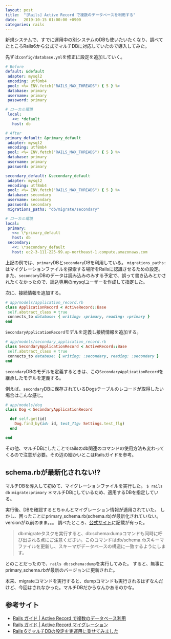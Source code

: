 ```yaml
---
layout: post
title:  "[Rails] Active Record で複数のデータベースを利用する"
date:   2019-10-15 01:00:00 +0900
categories: rails
---
```


新規システムで、すでに運用中の別システムのDBも使いたいたくなり、調べてたところRails6から公式でマルチDBに対応していたので導入してみた。

先ずは`config/database.yml`を修正に設定を追加していく。

```yaml
# Before
default: &default
 adapter: mysql2
 encoding: utf8mb4
 pool: <%= ENV.fetch("RAILS_MAX_THREADS") { 5 } %>
 database: primary
 username: primary
 password: primary

# ローカル環境
 local:
   <<: *default
   host: db
```

```yaml
# After
primary_default: &primary_default
 adapter: mysql2
 encoding: utf8mb4
 pool: <%= ENV.fetch("RAILS_MAX_THREADS") { 5 } %>
 database: primary
 username: primary
 password: primary

secondary_default: &secondary_default
 adapter: mysql2
 encoding: utf8mb4
 pool: <%= ENV.fetch("RAILS_MAX_THREADS") { 5 } %>
 database: secondary
 username: secondary
 password: secondary
 migrations_paths: "db/migrate/secondary"

# ローカル環境
local:
 primary:
   <<: \*primary_default
   host: db
 secondary:
   <<: \*secondary_default
   host: ec2-3-111-225-99.ap-northeast-1.compute.amazonaws.com
```
上記の例では、`primary`DBと`secondary`DBを利用している。
`migrations_paths:`はマイグレーションファイルを探索する場所をRailsに認識させるための設定。
また、`secondary`DBのデータは読み込みのみする予定で、誤って書き込みとかされたくなかったので、読込専用のmysqlユーザーを作成して指定した。


次に、接続情報を追加する。
```ruby
# app/models/application_record.rb
class ApplicationRecord < ActiveRecord::Base
 self.abstract_class = true
 connects_to database: { writing: :primary, reading: :primary }
end
```

`SecondaryApplicationRecord`モデルを定義し接続情報を追加する。
```ruby
# app/models/secondary_application_record.rb
class SecondaryApplicationRecord < ActiveRecord::Base
 self.abstract_class = true
 connects_to database: { writing: :secondary, reading: :secondary }
end
```
`secondary`DBのモデルを定義するときは、この`SecondaryApplicationRecord`を継承したモデルを定義する。

例えば、`secondary`DBに保存されているDogsテーブルのレコードが取得したい場合はこんな感じ。
```ruby
# app/models/dog
class Dog < SecondaryApplicationRecord

  def self.get(id)
    Dog.find_by(id: id, test_flg: Settings.test_flg)
  end

end
```

その他、マルチDBにしたことでrailsのdb関連のコマンドの使用方法も変わってくるので注意が必要。その辺の細かいとこはRailsガイドを参考。

## schema.rbが最新化されない!?

マルチDBを導入して初めて、マイグレーションファイルを実行した。
`$ rails db:migrate:primary`
＊マルチDBにしているため、適用するDBを指定している。

実行後、DBを確認するとちゃんとマイグレーション情報が適用されていた。
しかし、困ったことにprimary_schema.rb(schema.rb)が最新化されていない。versionが以前のまま。。。
調べたところ、[公式サイト](https://railsguides.jp/active_record_migrations.html)に記載が有った。
>db:migrateタスクを実行すると、db:schema:dumpコマンドも同時に呼び出される点にご注意ください。このコマンドはdb/schema.rbスキーマファイルを更新し、スキーマがデータベースの構造に一致するようにします。

とのことだったので、`rails db:schema:dump`を実行してみた。
すると、無事にprimary_schema.rbが最新のバージョンに更新された。

本来、migrateコマンドを実行すると、dumpコマンドも実行されるはずなんだけど、今回はされなかった。マルチDBだからなんかあるのかな。

## 参考サイト
- [Rails ガイド | Active Record で複数のデータベース利用](https://railsguides.jp/active_record_multiple_databases.html#%E3%82%B3%E3%83%8D%E3%82%AF%E3%82%B7%E3%83%A7%E3%83%B3%E3%81%AE%E8%87%AA%E5%8B%95%E5%88%87%E3%82%8A%E6%9B%BF%E3%81%88%E3%82%92%E6%9C%89%E5%8A%B9%E3%81%AB%E3%81%99%E3%82%8B)
- [Rails ガイド | Active Record マイグレーション](https://railsguides.jp/active_record_migrations.html)
- [Rails 6でマルチDBの設定を実運用に乗せてみました](https://tech.ga-tech.co.jp/entry/2019/06/rails-multi-db)
